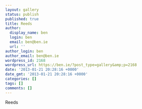 ```yaml
---
layout: gallery
status: publish
published: true
title: Reeds
author:
  display_name: ben
  login: ben
  email: ben@ben.ie
  url: ''
author_login: ben
author_email: ben@ben.ie
wordpress_id: 2168
wordpress_url: https://ben.ie/?post_type=gallery&amp;p=2168
date: '2013-01-21 20:28:16 +0000'
date_gmt: '2013-01-21 20:28:16 +0000'
categories: []
tags: []
comments: []
---
```

<p>Reeds</p>
